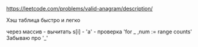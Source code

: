https://leetcode.com/problems/valid-anagram/description/

Хэш таблица быстро и легко

через массив 
    - вычитать s[i] - 'a'
    - проверка 'for _ ,num := range counts'  Забываю про '_'